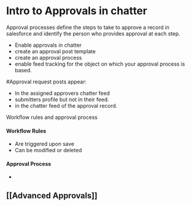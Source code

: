 # Intro to Approvals in chatter

Approval processes define the steps to take to approve a record in salesforce and identify the person who provides approval at each step. 
- Enable approvals in chatter
- create an approval post template
- create an approval process
- enable feed tracking for the object on which your approval process is based. 


#Approval request posts appear:
- In the assigned approvers chatter feed
- submitters profile but not in their feed.
- in the chatter feed of the approval record. 



Workflow rules and approval process

#### Workflow Rules
- Are triggered upon save
- Can be modified or deleted

#### Approval Process
- 


## [[Advanced Approvals]]